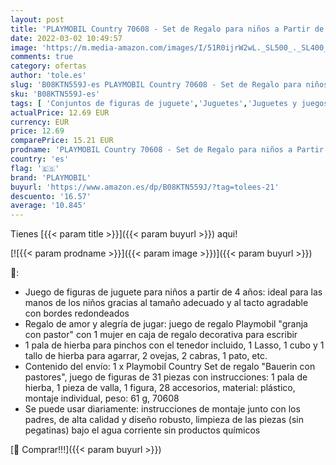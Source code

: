 ```yaml
---
layout: post
title: 'PLAYMOBIL Country 70608 - Set de Regalo para niños a Partir de 4 años'
date: 2022-03-02 10:49:57
image: 'https://m.media-amazon.com/images/I/51R0ijrW2wL._SL500_._SL400_.jpg'
comments: true
category: ofertas
author: 'tole.es'
slug: 'B08KTN559J-es PLAYMOBIL Country 70608 - Set de Regalo para niños a...'
sku: 'B08KTN559J-es'
tags: [ 'Conjuntos de figuras de juguete','Juguetes','Juguetes y juegos','Muñecos y figuras','playmobil', ]
actualPrice: 12.69 EUR
currency: EUR
price: 12.69
comparePrice: 15.21 EUR
prodname: 'PLAYMOBIL Country 70608 - Set de Regalo para niños a Partir de 4 años'
country: 'es'
flag: '🇪🇸'
brand: 'PLAYMOBIL'
buyurl: 'https://www.amazon.es/dp/B08KTN559J/?tag=tolees-21'
descuento: '16.57'
average: '10.845'
---
```


Tienes [{{< param title >}}]({{< param buyurl >}}) aqui!

[![{{< param prodname >}}]({{< param image >}})]({{< param buyurl >}})

🔎:

- Juego de figuras de juguete para niños a partir de 4 años: ideal para las manos de los niños gracias al tamaño adecuado y al tacto agradable con bordes redondeados
- Regalo de amor y alegría de jugar: juego de regalo Playmobil "granja con pastor" con 1 mujer en caja de regalo decorativa para escribir
- 1 pala de hierba para pinchos con el tenedor incluido, 1 Lasso, 1 cubo y 1 tallo de hierba para agarrar, 2 ovejas, 2 cabras, 1 pato, etc.
- Contenido del envío: 1 x Playmobil Country Set de regalo "Bauerin con pastores", juego de figuras de 31 piezas con instrucciones: 1 pala de hierba, 1 pieza de valla, 1 figura, 28 accesorios, material: plástico, montaje individual, peso: 61 g, 70608
- Se puede usar diariamente: instrucciones de montaje junto con los padres, de alta calidad y diseño robusto, limpieza de las piezas (sin pegatinas) bajo el agua corriente sin productos químicos

[🛒 Comprar!!!]({{< param buyurl >}})
